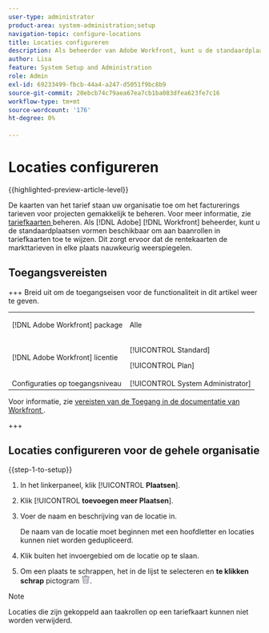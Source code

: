 ```yaml
---
user-type: administrator
product-area: system-administration;setup
navigation-topic: configure-locations
title: Locaties configureren
description: Als beheerder van Adobe Workfront, kunt u de standaardplaatsen vormen beschikbaar om aan baanrollen in tariefkaarten toe te wijzen.
author: Lisa
feature: System Setup and Administration
role: Admin
exl-id: 69233499-fbcb-44a4-a247-d5051f9bc8b9
source-git-commit: 20ebcb74c79aea67ea7cb1ba083dfea623fe7c16
workflow-type: tm+mt
source-wordcount: '176'
ht-degree: 0%

---
```


# Locaties configureren

{{highlighted-preview-article-level}}

De kaarten van het tarief staan uw organisatie toe om het facturerings tarieven voor projecten gemakkelijk te beheren. Voor meer informatie, zie [ tariefkaarten ](/help/quicksilver/administration-and-setup/set-up-workfront/configure-system-defaults/manage-rate-cards.md) beheren. Als [!DNL Adobe] [!DNL Workfront] beheerder, kunt u de standaardplaatsen vormen beschikbaar om aan baanrollen in tariefkaarten toe te wijzen. Dit zorgt ervoor dat de rentekaarten de markttarieven in elke plaats nauwkeurig weerspiegelen.

## Toegangsvereisten

+++ Breid uit om de toegangseisen voor de functionaliteit in dit artikel weer te geven.

<table style="table-layout:auto"> 
 <col> 
 <col> 
 <tbody> 
  <tr> 
   <td>[!DNL Adobe Workfront] package</td> 
   <td><p>Alle</p></td> 
  </tr> 
  <tr> 
   <td>[!DNL Adobe Workfront] licentie</td> 
   <td><p>[!UICONTROL Standard]</p>
       <p>[!UICONTROL Plan]</p></td>
  </tr> 
  <tr> 
   <td>Configuraties op toegangsniveau</td> 
   <td>[!UICONTROL System Administrator]</td> 
  </tr> 
 </tbody> 
</table>

Voor informatie, zie [ vereisten van de Toegang in de documentatie van Workfront ](/help/quicksilver/administration-and-setup/add-users/access-levels-and-object-permissions/access-level-requirements-in-documentation.md).

+++

## Locaties configureren voor de gehele organisatie

{{step-1-to-setup}}

1. In het linkerpaneel, klik [!UICONTROL **Plaatsen**].
1. Klik [!UICONTROL **toevoegen meer Plaatsen**].
1. Voer de naam en beschrijving van de locatie in.

   De naam van de locatie moet beginnen met een hoofdletter en locaties kunnen niet worden gedupliceerd.

1. Klik buiten het invoergebied om de locatie op te slaan.
1. Om een plaats te schrappen, het in de lijst te selecteren en **te klikken schrap** pictogram ![ pictogram van de Schrapping ](assets/delete.png).

>[!NOTE]
>
>Locaties die zijn gekoppeld aan taakrollen op een tariefkaart kunnen niet worden verwijderd.
